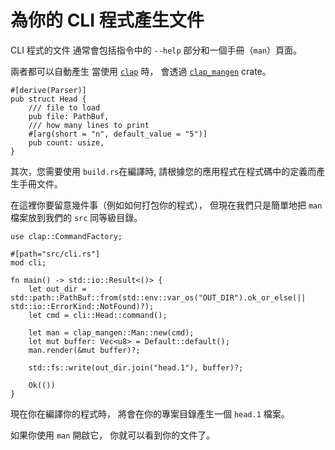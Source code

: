 # 為你的 CLI 程式產生文件 

CLI 程式的文件 通常會包括指令中的 `--help` 部分和一個手冊（`man`）頁面。

兩者都可以自動產生
當使用 [`clap`](https://crates.io/crates/clap) 時，
會透過 [`clap_mangen`](https://crates.io/crates/clap_mangen) crate。

```rust,ignore
#[derive(Parser)]
pub struct Head {
    /// file to load
    pub file: PathBuf,
    /// how many lines to print
    #[arg(short = "n", default_value = "5")]
    pub count: usize,
}
```

其次，您需要使用 `build.rs`在編譯時,
請根據您的應用程式在程式碼中的定義而產生手冊文件。

在這裡你要留意幾件事（例如如何打包你的程式）， 
但現在我們只是簡單地把 `man` 檔案放到我們的 `src` 同等級目錄。

```rust,ignore
use clap::CommandFactory;

#[path="src/cli.rs"]
mod cli;

fn main() -> std::io::Result<()> {
    let out_dir = std::path::PathBuf::from(std::env::var_os("OUT_DIR").ok_or_else(|| std::io::ErrorKind::NotFound)?);
    let cmd = cli::Head::command();

    let man = clap_mangen::Man::new(cmd);
    let mut buffer: Vec<u8> = Default::default();
    man.render(&mut buffer)?;

    std::fs::write(out_dir.join("head.1"), buffer)?;

    Ok(())
}
```

現在你在編譯你的程式時，
將會在你的專案目錄產生一個 `head.1` 檔案。

如果你使用 `man` 開啟它，
你就可以看到你的文件了。

